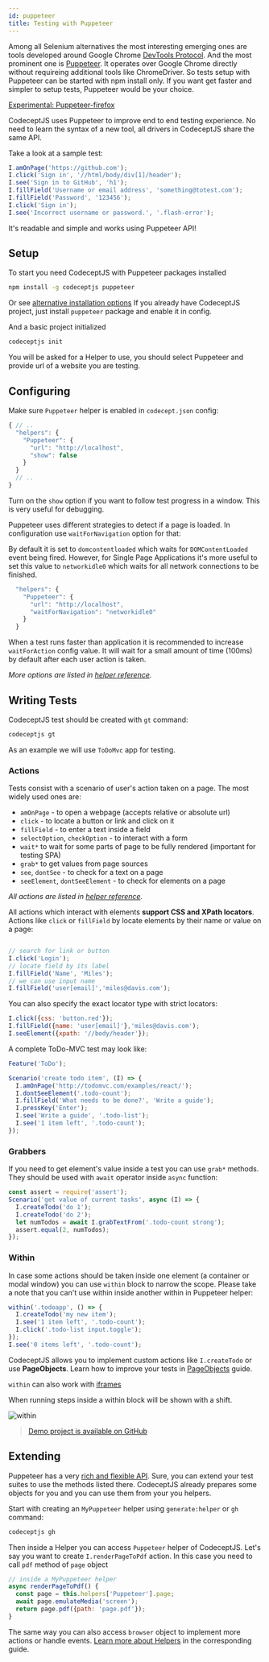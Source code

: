 ```yaml
---
id: puppeteer
title: Testing with Puppeteer
---
```


Among all Selenium alternatives the most interesting emerging ones are tools developed around Google Chrome [DevTools Protocol](https://chromedevtools.github.io/devtools-protocol/). And the most prominent one is [Puppeteer](https://github.com/GoogleChrome/puppeteer).
It operates over Google Chrome directly without requireing additional tools like ChromeDriver. So tests setup with Puppeteer can be started with npm install only. If you want get faster and simpler to setup tests, Puppeteer would be your choice.

[Experimental: Puppeteer-firefox](helpers/Puppeteer-firefox.md)

CodeceptJS uses Puppeteer to improve end to end testing experience. No need to learn the syntax of a new tool, all drivers in CodeceptJS share the same API.

Take a look at a sample test:

```js
I.amOnPage('https://github.com');
I.click('Sign in', '//html/body/div[1]/header');
I.see('Sign in to GitHub', 'h1');
I.fillField('Username or email address', 'something@totest.com');
I.fillField('Password', '123456');
I.click('Sign in');
I.see('Incorrect username or password.', '.flash-error');
```

It's readable and simple and works using Puppeteer API!

## Setup

To start you need CodeceptJS with Puppeteer packages installed

```bash
npm install -g codeceptjs puppeteer
```

Or see [alternative installation options](http://codecept.io/installation/)
If you already have CodeceptJS project, just install `puppeteer` package and enable it in config.

And a basic project initialized

```sh
codeceptjs init
```

You will be asked for a Helper to use, you should select Puppeteer and provide url of a website you are testing.

## Configuring

Make sure `Puppeteer` helper is enabled in `codecept.json` config:

```js
{ // ..
  "helpers": {
    "Puppeteer": {
      "url": "http://localhost",
      "show": false
    }
  }
  // ..
}
```

Turn on the `show` option if you want to follow test progress in a window. This is very useful for debugging.

Puppeteer uses different strategies to detect if a page is loaded. In configuration use `waitForNavigation` option for that:

By default it is set to `domcontentloaded` which waits for `DOMContentLoaded` event being fired. However, for Single Page Applications it's more useful to set this value to `networkidle0` which waits for all network connections to be finished.

```js
  "helpers": {
    "Puppeteer": {
      "url": "http://localhost",
      "waitForNavigation": "networkidle0"
    }
  }
```

When a test runs faster than application it is recommended to increase `waitForAction` config value.
It will wait for a small amount of time (100ms) by default after each user action is taken.

*More options are listed in [helper reference](http://codecept.io/helpers/Puppeteer/).*

## Writing Tests

CodeceptJS test should be created with `gt` command:

```sh
codeceptjs gt
```

As an example we will use `ToDoMvc` app for testing.

### Actions

Tests consist with a scenario of user's action taken on a page. The most widely used ones are:

* `amOnPage` - to open a webpage (accepts relative or absolute url)
* `click` - to locate a button or link and click on it
* `fillField` - to enter a text inside a field
* `selectOption`, `checkOption` - to interact with a form
* `wait*` to wait for some parts of page to be fully rendered (important for testing SPA)
* `grab*` to get values from page sources
* `see`, `dontSee` - to check for a text on a page
* `seeElement`, `dontSeeElement` - to check for elements on a page

*All actions are listed in [helper reference](http://codecept.io/helpers/Puppeteer/).*

All actions which interact with elements **support CSS and XPath locators**. Actions like `click` or `fillField` by locate elements by their name or value on a page:

```js

// search for link or button
I.click('Login');
// locate field by its label
I.fillField('Name', 'Miles');
// we can use input name
I.fillField('user[email]','miles@davis.com');
```

You can also specify the exact locator type with strict locators:

```js
I.click({css: 'button.red'});
I.fillField({name: 'user[email]'},'miles@davis.com');
I.seeElement({xpath: '//body/header'});
```

A complete ToDo-MVC test may look like:

```js
Feature('ToDo');

Scenario('create todo item', (I) => {
  I.amOnPage('http://todomvc.com/examples/react/');
  I.dontSeeElement('.todo-count');
  I.fillField('What needs to be done?', 'Write a guide');
  I.pressKey('Enter');
  I.see('Write a guide', '.todo-list');
  I.see('1 item left', '.todo-count');
});
```

### Grabbers

If you need to get element's value inside a test you can use `grab*` methods. They should be used with `await` operator inside `async` function:

```js
const assert = require('assert');
Scenario('get value of current tasks', async (I) => {
  I.createTodo('do 1');
  I.createTodo('do 2');
  let numTodos = await I.grabTextFrom('.todo-count strong');
  assert.equal(2, numTodos);
});
```

### Within

In case some actions should be taken inside one element (a container or modal window) you can use `within` block to narrow the scope.
Please take a note that you can't use within inside another within in Puppeteer helper:

```js
within('.todoapp', () => {
  I.createTodo('my new item');
  I.see('1 item left', '.todo-count');
  I.click('.todo-list input.toggle');
});
I.see('0 items left', '.todo-count');
```

CodeceptJS allows you to implement custom actions like `I.createTodo` or use **PageObjects**. Learn how to improve your tests in [PageObjects](http://codecept.io/pageobjects/) guide.

`within` can also work with [iframes](/acceptance/#iframes)

When running steps inside a within block will be shown with a shift.

![within](https://codecept.io/img/within.png)

> [Demo project is available on GitHub](https://github.com/DavertMik/codeceptjs-todomvc-puppeteer)

## Extending

Puppeteer has a very [rich and flexible API](https://github.com/GoogleChrome/puppeteer/blob/master/docs/api.md). Sure, you can extend your test suites to use the methods listed there. CodeceptJS already prepares some objects for you and you can use them from your you helpers.

Start with creating an `MyPuppeteer` helper using `generate:helper` or `gh` command:

```sh
codeceptjs gh
```

Then inside a Helper you can access `Puppeteer` helper of CodeceptJS.
Let's say you want to create `I.renderPageToPdf` action. In this case you need to call `pdf` method of `page` object

```js
// inside a MyPuppeteer helper
async renderPageToPdf() {
  const page = this.helpers['Puppeteer'].page;
  await page.emulateMedia('screen');
  return page.pdf({path: 'page.pdf'});
}
```

The same way you can also access `browser` object to implement more actions or handle events. [Learn more about Helpers](http://codecept.io/helpers/) in the corresponding guide.

